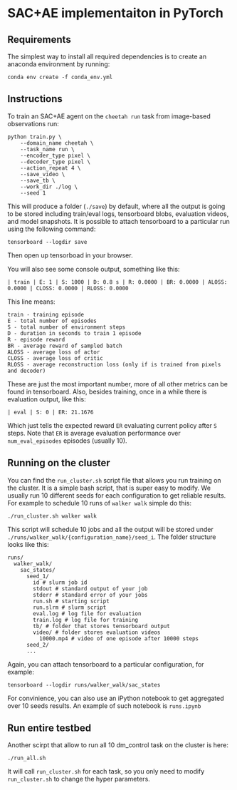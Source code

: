 # SAC+AE implementaiton in PyTorch

## Requirements
The simplest way to install all required dependencies is to create an anaconda environment by running:
```
conda env create -f conda_env.yml
```

## Instructions
To train an SAC+AE agent on the `cheetah run` task from image-based observations  run:
```
python train.py \
    --domain_name cheetah \
    --task_name run \
    --encoder_type pixel \
    --decoder_type pixel \
    --action_repeat 4 \
    --save_video \
    --save_tb \
    --work_dir ./log \
    --seed 1
```
This will produce a folder (`./save`) by default, where all the output is going to be stored including train/eval logs, tensorboard blobs, evaluation videos, and model snapshots. It is possible to attach tensorboard to a particular run using the following command:
```
tensorboard --logdir save
```
Then open up tensorboad in your browser.

You will also see some console output, something like this:
```
| train | E: 1 | S: 1000 | D: 0.8 s | R: 0.0000 | BR: 0.0000 | ALOSS: 0.0000 | CLOSS: 0.0000 | RLOSS: 0.0000
```
This line means:
```
train - training episode
E - total number of episodes 
S - total number of environment steps
D - duration in seconds to train 1 episode
R - episode reward
BR - average reward of sampled batch
ALOSS - average loss of actor
CLOSS - average loss of critic
RLOSS - average reconstruction loss (only if is trained from pixels and decoder)
```
These are just the most important number, more of all other metrics can be found in tensorboard.
Also, besides training, once in a while there is evaluation output, like this:
```
| eval | S: 0 | ER: 21.1676
```
Which just tells the expected reward `ER` evaluating current policy after `S` steps. Note that `ER` is average evaluation performance over `num_eval_episodes` episodes (usually 10).

## Running on the cluster
You can find the `run_cluster.sh` script file that allows you run training on the cluster. It is a simple bash script, that is super easy to modify. We usually run 10 different seeds for each configuration to get reliable results. For example to schedule 10 runs of `walker walk` simple do this:
```
./run_cluster.sh walker walk
```
This script will schedule 10 jobs and all the output will be stored under `./runs/walker_walk/{configuration_name}/seed_i`. The folder structure looks like this:
```
runs/
  walker_walk/
    sac_states/
      seed_1/
        id # slurm job id
        stdout # standard output of your job
        stderr # standard error of your jobs
        run.sh # starting script
        run.slrm # slurm script
        eval.log # log file for evaluation
        train.log # log file for training
        tb/ # folder that stores tensorboard output
        video/ # folder stores evaluation videos
          10000.mp4 # video of one episode after 10000 steps
      seed_2/
      ...
```
Again, you can attach tensorboard to a particular configuration, for example:
```
tensorboard --logdir runs/walker_walk/sac_states
```

For convinience, you can also use an iPython notebook to get aggregated over 10 seeds results. An example of such notebook is `runs.ipynb`


## Run entire testbed
Another scirpt that allow to run all 10 dm_control task on the cluster is here:
```
./run_all.sh
```
It will call `run_cluster.sh` for each task, so you only need to modify `run_cluster.sh` to change the hyper parameters.
